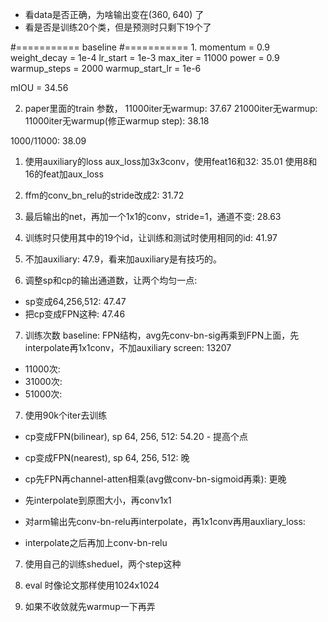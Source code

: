 * 看data是否正确，为啥输出变在(360, 640) 了
* 看是否是训练20个类，但是预测时只剩下19个了


#===========
baseline
#===========
1.
momentum = 0.9
weight_decay = 1e-4
lr_start = 1e-3
max_iter = 11000
power = 0.9
warmup_steps = 2000
warmup_start_lr = 1e-6

mIOU = 34.56

2. paper里面的train 参数，
11000iter无warmup: 37.67
21000iter无warmup: 
11000iter无warmup(修正warmup step): 38.18

1000/11000: 38.09


1. 使用auxiliary的loss
aux_loss加3x3conv，使用feat16和32: 35.01
使用8和16的feat加aux_loss

2. ffm的conv_bn_relu的stride改成2: 31.72

3. 最后输出的net，再加一个1x1的conv，stride=1，通道不变: 28.63

4. 训练时只使用其中的19个id，让训练和测试时使用相同的id: 41.97

5. 不加auxiliary: 47.9，看来加auxiliary是有技巧的。

6. 调整sp和cp的输出通道数，让两个均匀一点: 
* sp变成64,256,512: 47.47
* 把cp变成FPN这种: 47.46


7. 训练次数
baseline: FPN结构，avg先conv-bn-sig再乘到FPN上面，先interpolate再1x1conv，不加auxiliary
screen: 13207
* 11000次: 
* 31000次: 
* 51000次: 



7. 使用90k个iter去训练
* cp变成FPN(bilinear), sp 64, 256, 512:
54.20 - 提高个点
* cp变成FPN(nearest), sp 64, 256, 512: 晚
* cp先FPN再channel-atten相乘(avg做conv-bn-sigmoid再乘): 更晚

* 先interpolate到原图大小，再conv1x1


* 对arm输出先conv-bn-relu再interpolate，再1x1conv再用auxliary_loss: 


* interpolate之后再加上conv-bn-relu


7. 使用自己的训练sheduel，两个step这种



2. eval 时像论文那样使用1024x1024

2. 如果不收敛就先warmup一下再弄
